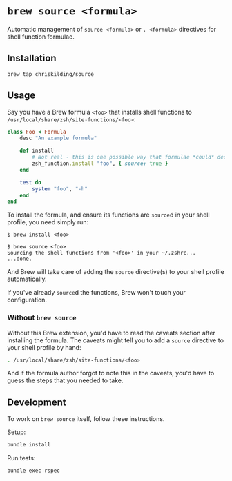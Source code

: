 # `brew source <formula>`

Automatic management of `source <formula>` or `. <formula>` directives for shell function formulae.

## Installation

```
brew tap chriskilding/source
```

## Usage

Say you have a Brew formula `<foo>` that installs shell functions to `/usr/local/share/zsh/site-functions/<foo>`:

```ruby
class Foo < Formula
    desc "An example formula"

    def install
        # Not real - this is one possible way that formulae *could* declare functions to be sourced
        zsh_function.install "foo", { source: true }
    end

    test do
        system "foo", "-h"
    end
end
```

To install the formula, and ensure its functions are `source`d in your shell profile, you need simply run:

```
$ brew install <foo>
```

```
$ brew source <foo>
Sourcing the shell functions from '<foo>' in your ~/.zshrc...
...done.
```

And Brew will take care of adding the `source` directive(s) to your shell profile automatically.

If you've already `source`d the functions, Brew won't touch your configuration.

### Without `brew source`

Without this Brew extension, you'd have to read the caveats section after installing the formula. The caveats might tell you to add a `source` directive to your shell profile by hand:

```bash
. /usr/local/share/zsh/site-functions/<foo>
```

And if the formula author forgot to note this in the caveats, you'd have to guess the steps that you needed to take.

## Development

To work on `brew source` itself, follow these instructions.

Setup:

```bash
bundle install
```

Run tests:

```bash
bundle exec rspec
```
